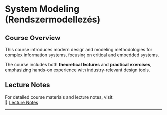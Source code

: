 # System Modeling (Rendszermodellezés)

## Course Overview

This course introduces modern design and modeling methodologies for complex information systems, focusing on critical and embedded systems.

The course includes both **theoretical lectures** and **practical exercises**, emphasizing hands-on experience with industry-relevant design tools.

## Lecture Notes

For detailed course materials and lecture notes, visit:  
🔗 [Lecture Notes](https://ftsrg-rete.github.io/remo-lecture-notes/)

---
